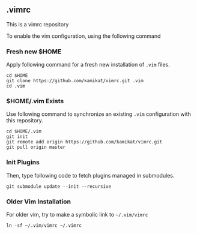 .vimrc
------

This is a vimrc repository

To enable the vim configuration, using the following command

### Fresh new $HOME ###

Apply following command for a fresh new installation of `.vim` files.

    cd $HOME
    git clone https://github.com/kamikat/vimrc.git .vim
    cd .vim

### $HOME/.vim Exists ###

Use following command to synchronize an existing `.vim` configuration with
this repository.

    cd $HOME/.vim
    git init
    git remote add origin https://github.com/kamikat/vimrc.git
    git pull origin master

### Init Plugins ###

Then, type following code to fetch plugins managed in submodules.

    git submodule update --init --recursive

### Older Vim Installation ###

For older vim, try to make a symbolic link to `~/.vim/vimrc`

    ln -sf ~/.vim/vimrc ~/.vimrc

